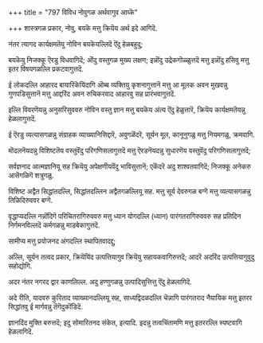 +++
title = "797 विविध नोवुगळ अर्थवागुव आय्कॆ"

+++
शास्त्रगळ प्रकार, नोवु, बयकॆ मत्तु क्रियॆय अर्थ इदे आगिदॆ.

नंतर त्यागद कार्यक्षमतॆयु नोविन बयकॆयल्लिदॆ ऎंदु हेळबहुदु;

बयकॆयु निजक्कू ऎरडु विधवागिदॆ; ऒंदु वस्तुगळ मुख्य लक्षण; इन्नॊंदु उद्रेकगॊळ्ळुत्तदॆ मत्तु इन्नॊंदु हसिवु मत्तु इतर विषयगळल्लि प्रकटवागुत्तदॆ.

ई लोकदल्लि आहारद बायारिकॆयिंदागि ऒब्ब व्यक्तियु कृशनागुत्तानॆ मत्तु आ मूलक अवन मुखवन्नु गुणपडिसुत्तानॆ मत्तु आद्दरिंद अवन रुचिकरवाद आहारवु सह प्रारंभवागुत्तदॆ.

इल्लि विवरणॆयन्नु अनुसरिसुववरु नोविन वस्तु ज्ञान मत्तु बयकॆय अंत्य ऎंदु हेळुत्तारॆ, क्रियॆय कार्यक्षमतॆयन्नु हेळलागुत्तदॆ.

ई ऎरडु व्यत्यासगळन्नु संग्राहक व्याख्यानिसिद्दारॆ, अवुगळॆंदरॆ, सूर्यन मूल, कानूनुगळु मत्तु नियमगळु, क्रमवागि.

मॊदलनॆयदन्नु विशिष्टतॆय वस्तुवॆंदु परिगणिसलागुत्तदॆ मत्तु ऎरडनॆयदन्नु सुधारणॆय वस्तुवॆंदु परिगणिसलागुत्तदॆ;

सर्वज्ञनाद आत्मज्ञानियू सह क्रियॆयु अपेक्षणीयवॆंदु भाविसुत्तानॆ; एकॆंदरॆ अदु शाश्वतवागिदॆ; निजक्कू अनेकरु आसॆगळिगॆ शत्रुगळु.

विशिष्ट अद्वैत सिद्धांतदल्लि, सिद्धांतदल्लिन अद्वैतगळल्लियू सह. मत्तु सूर्य देवरुगळ बग्गॆ मत्तु व्यत्यासगळन्नु तिळिदिरुववर बग्गॆ.

वृद्धाप्यदल्लि नन्नॊंदिगॆ परिचितरागिरुववरु मत्तु ध्यान योगदल्लि (ध्यान) पारंगतरागिरुववरु सह प्रतिदिन निर्गमनविल्लदॆ कर्मगळन्नु माडबेकागुत्तदॆ.

सामीप्य मत्तु प्रयोजनद अंगदल्लि स्थापितवादद्दु;

अल्लि, सूर्यन तत्वद प्रकार, क्रियॆयिंद उत्पत्तियागुव क्रियॆयु सहायकवागिरुत्तदॆ; आदरॆ अदरिंद उत्पत्तियागुवुदु सहोद्योगि.

अदर नंतर नगरद द्वार काणलिल्ल. अदु हण्णुगळन्नु उत्पादिसुत्तित्तु ऎंदु हेळलागिदॆ.

अदे रीति, यादवरु कुरिताद व्याख्यानदल्लियू सह, साध्यद्विदळदल्लि चॆन्नागि पारंगतराद नैयायिक मत्तु इतरर सिद्धांतवु ई मार्गवन्नु तॆगॆदुकॊंडिदॆ.

ज्ञानदिंद मुक्ति बरुत्तदॆ; इदु सोमारितनद संकेत, इत्यादि. इदन्नु तत्वचिंतामणि मत्तु इतररल्लि स्पष्टवागि हेळलागिदॆ.


